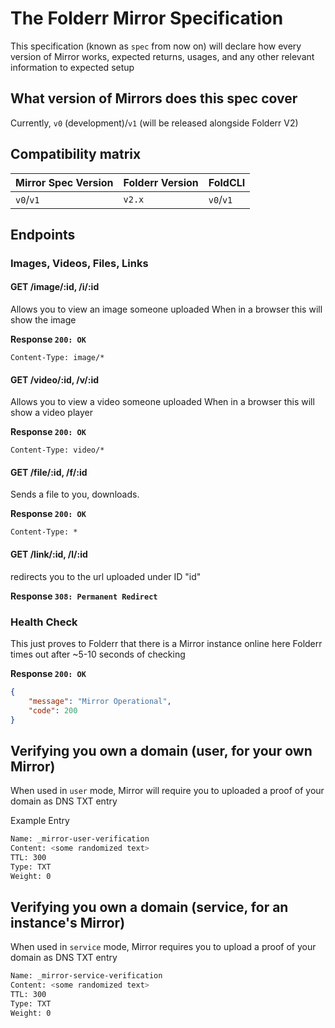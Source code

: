 # The Folderr Mirror Specification

This specification (known as `spec` from now on) will declare how every version of Mirror works, expected returns, usages, and any other relevant information to expected setup

## What version of Mirrors does this spec cover

Currently, `v0` (development)/`v1` (will be released alongside Folderr V2)

## Compatibility matrix

| Mirror Spec Version | Folderr Version | FoldCLI   |
| ------------------- | --------------- | --------- |
| `v0`/`v1`           | `v2.x`          | `v0`/`v1` |

## Endpoints

### Images, Videos, Files, Links

#### GET /image/:id, /i/:id

Allows you to view an image someone uploaded
When in a browser this will show the image

**Response `200: OK`**

```
Content-Type: image/*
```

#### GET /video/:id, /v/:id

Allows you to view a video someone uploaded
When in a browser this will show a video player

**Response `200: OK`**

```
Content-Type: video/*
```

#### GET /file/:id, /f/:id

Sends a file to you, downloads.

**Response `200: OK`**

```
Content-Type: *
```

#### GET /link/:id, /l/:id

redirects you to the url uploaded under ID "id"

**Response `308: Permanent Redirect`**

### Health Check

This just proves to Folderr that there is a Mirror instance online here
Folderr times out after ~5-10 seconds of checking

**Response `200: OK`**

```json
{
	"message": "Mirror Operational",
	"code": 200
}
```

## Verifying you own a domain (user, for your own Mirror)

When used in `user` mode, Mirror will require you to uploaded a proof of your domain as DNS TXT entry

Example Entry

```sh
Name: _mirror-user-verification
Content: <some randomized text>
TTL: 300
Type: TXT
Weight: 0
```

## Verifying you own a domain (service, for an instance's Mirror)

When used in `service` mode, Mirror requires you to upload a proof of your domain as DNS TXT entry

```sh
Name: _mirror-service-verification
Content: <some randomized text>
TTL: 300
Type: TXT
Weight: 0
```
